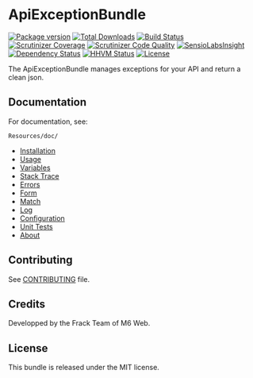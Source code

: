 # ApiExceptionBundle

[![Package version](https://img.shields.io/packagist/v/m6web/api-exception-bundle.svg?style=flat-square)](https://packagist.org/packages/m6web/api-exception-bundle)
[![Total Downloads](https://img.shields.io/packagist/dt/m6web/api-exception-bundle.svg?style=flat-square)](https://packagist.org/packages/m6web/api-exception-bundle)
[![Build Status](https://img.shields.io/travis/M6Web/ApiExceptionBundle/master.svg?style=flat-square)](https://travis-ci.org/M6Web/ApiExceptionBundle)
[![Scrutinizer Coverage](https://img.shields.io/scrutinizer/coverage/g/m6web/ApiExceptionBundle.svg?style=flat-square)](https://scrutinizer-ci.com/g/m6web/ApiExceptionBundle/?branch=master)
[![Scrutinizer Code Quality](https://img.shields.io/scrutinizer/g/m6web/ApiExceptionBundle.svg?style=flat-square)](https://scrutinizer-ci.com/g/m6web/ApiExceptionBundle/?branch=master)
[![SensioLabsInsight](https://img.shields.io/sensiolabs/i/c770213f-bec2-4cac-a2bc-c414333cd91c.svg?style=flat-square)](https://insight.sensiolabs.com/projects/c770213f-bec2-4cac-a2bc-c414333cd91c)
[![Dependency Status](https://img.shields.io/versioneye/d/php/m6web:api-exception-bundle.svg?style=flat-square)](https://www.versioneye.com/php/m6web:api-exception-bundle)
[![HHVM Status](https://img.shields.io/hhvm/m6web/api-exception-bundle.svg?style=flat-square)](http://hhvm.h4cc.de/package/m6web/api-exception-bundle)
[![License](https://img.shields.io/packagist/l/m6web/api-exception-bundle.svg?style=flat-square)](https://packagist.org/packages/m6web/api-exception-bundle)

The ApiExceptionBundle manages exceptions for your API and return a clean json.

## Documentation

For documentation, see:

```
Resources/doc/
```

- [Installation](https://github.com/M6Web/ApiExceptionBundle/blob/master/Resources/doc/installation.md)
- [Usage](https://github.com/M6Web/ApiExceptionBundle/blob/master/Resources/doc/usage.md)
- [Variables](https://github.com/M6Web/ApiExceptionBundle/blob/master/Resources/doc/variables.md)
- [Stack Trace](https://github.com/M6Web/ApiExceptionBundle/blob/master/Resources/doc/stack_trace.md)
- [Errors](https://github.com/M6Web/ApiExceptionBundle/blob/master/Resources/doc/errors.md)
- [Form](https://github.com/M6Web/ApiExceptionBundle/blob/master/Resources/doc/form.md)
- [Match](https://github.com/M6Web/ApiExceptionBundle/blob/master/Resources/doc/match.md)
- [Log](https://github.com/M6Web/ApiExceptionBundle/blob/master/Resources/doc/log.md)
- [Configuration](https://github.com/M6Web/ApiExceptionBundle/blob/master/Resources/doc/configuration.md)
- [Unit Tests](https://github.com/M6Web/ApiExceptionBundle/blob/master/Resources/doc/unit_tests.md)
- [About](https://github.com/M6Web/ApiExceptionBundle/blob/master/Resources/doc/about.md)

## Contributing

See [CONTRIBUTING](https://github.com/M6Web/ApiExceptionBundle/blob/master/CONTRIBUTING.md) file.

## Credits

Developped by the Frack Team of M6 Web.

## License

This bundle is released under the MIT license.